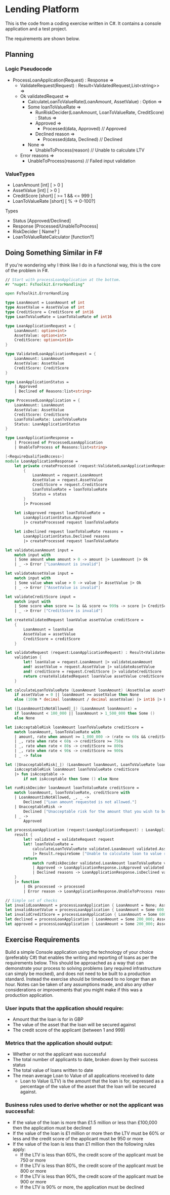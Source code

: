 ﻿# Lending Platform

This is the code from a coding exercise written in C#. It contains a console application and a test project.

The requirements are shown below.

## Planning

### Logic Pseudocode

- ProcessLoanApplication(Request) : Response =>
    - ValidateRequest(Request) : Result<ValidatedRequest,List\<string>> =>
    - Ok validatedRequest =>
        - CalculateLoanToValueRate(LoanAmount, AssetValue) : Option<LoanToValueRate> =>
        - Some loanToValueRate =>
            - RunRiskDecider(LoanAmount, LoanToValueRate, CreditScore) : Status =>
            - Approved =>
                - Processed(data, Approved) // Approved
            - Declined reason =>
                - Processed(data, Declined) // Declined
        - None =>
            - UnableToProcess(reason) // Unable to calculate LTV
    - Error reasons =>
        - UnableToProcess(reasons) // Failed input validation

### ValueTypes

- LoanAmount [int] [ > 0 ]
- AssetValue [int] [ > 0 ]
- CreditScore [short] [ >= 1 && <= 999 ]
- LoanToValueRate [short] [ % -> 0-100?]

Types

- Status [Approved/Declined]
- Response [Processed/UnableToProcess]
- RiskDecider [ Name? ]
- LoanToValueRateCalculator [function?]

## Doing Something Similar in F#

If you're wondering why I think like I do in a functional way, this is the core of the problem in F#.

```fsharp
// Start with processLoanApplication at the bottom.
#r "nuget: FsToolkit.ErrorHandling"

open FsToolkit.ErrorHandling

type LoanAmount = LoanAmount of int
type AssetValue = AssetValue of int
type CreditScore = CreditScore of int16
type LoanToValueRate = LoanToValueRate of int16

type LoanApplicationRequest = {
    LoanAmount: option<int>
    AssetValue: option<int>
    CreditScore: option<int16>
}

type ValidatedLoanApplicationRequest = { 
    LoanAmount: LoanAmount
    AssetValue: AssetValue
    CreditScore: CreditScore
}

type LoanApplicationStatus =
    | Approved
    | Declined of Reasons:list<string>

type ProcessedLoanApplication = {
    LoanAmount: LoanAmount
    AssetValue: AssetValue
    CreditScore: CreditScore
    LoanToValueRate: LoanToValueRate 
    Status: LoanApplicationStatus
}

type LoanApplicationResponse =
    | Processed of ProcessedLoanApplication
    | UnableToProcess of Reasons:list<string>

[<RequireQualifiedAccess>]
module LoanApplicationResponse =
    let private createProcessed (request:ValidatedLoanApplicationRequest) loanToValueRate status =
        {
            LoanAmount = request.LoanAmount
            AssetValue = request.AssetValue
            CreditScore = request.CreditScore
            LoanToValueRate = loanToValueRate
            Status = status
        }
        |> Processed
     
    let isApproved request loanToValueRate = 
        LoanApplicationStatus.Approved
        |> createProcessed request loanToValueRate 

    let isDeclined request loanToValueRate reasons = 
        LoanApplicationStatus.Declined reasons
        |> createProcessed request loanToValueRate

let validateLoanAmount input =
    match input with
    | Some amount when amount > 0 -> amount |> LoanAmount |> Ok
    | _ -> Error ["LoanAmount is invalid"]

let validateAssetValue input =
    match input with
    | Some value when value > 0 -> value |> AssetValue |> Ok
    | _ -> Error ["AssetValue is invalid"]

let validateCreditScore input =
    match input with
    | Some score when score >= 1s && score <= 999s -> score |> CreditScore |> Ok
    | _ -> Error ["CreditScore is invalid"]

let createValidatedRequest loanValue assetValue creditScore =
    {
        LoanAmount = loanValue
        AssetValue = assetValue
        CreditScore = creditScore
    }

let validateRequest (request:LoanApplicationRequest) : Result<ValidatedLoanApplicationRequest,list<string>> =
    validation {
        let! loanValue = request.LoanAmount |> validateLoanAmount
        and! assetValue = request.AssetValue |> validateAssetValue
        and! creditScore = request.CreditScore |> validateCreditScore
        return createValidatedRequest loanValue assetValue creditScore
    }

let calculateLoanToValueRate (LoanAmount loanAmount) (AssetValue assetValue) =
    if assetValue = 0 || loanAmount >= assetValue then None
    else (100m * decimal loanAmount / decimal assetValue) |> int16 |> LoanToValueRate |> Some 

let (|LoanAmountIsNotAllowed|_|) (LoanAmount loanAmount) = 
    if loanAmount < 100_000 || loanAmount > 1_500_000 then Some ()
    else None

let isAcceptableRisk loanAmount loanToValueRate creditScore =
    match loanAmount, loanToValueRate with
    | amount, rate when amount >= 1_000_000 -> (rate <= 60s && creditScore >= 950s)
    | _, rate when rate < 60s -> creditScore >= 750s
    | _, rate when rate < 80s -> creditScore >= 800s
    | _, rate when rate < 90s -> creditScore >= 900s
    | _ -> false

let (|UnacceptableRisk|_|) (LoanAmount loanAmount, LoanToValueRate loanToValueRate, CreditScore creditScore) = 
    isAcceptableRisk loanAmount loanToValueRate creditScore
    |> fun isAcceptable -> 
        if not isAcceptable then Some () else None

let runRiskDecider loanAmount loanToValueRate creditScore =
    match loanAmount, loanToValueRate, creditScore with
    | LoanAmountIsNotAllowed, _, _ -> 
        Declined ["Loan amount requested is not allowed."]
    | UnacceptableRisk -> 
        Declined ["Unacceptable risk for the amount that you wish to borrow."]
    | _ -> 
        Approved

let processLoanApplication (request:LoanApplicationRequest) : LoanApplicationResponse = 
    result {
        let! validated = validateRequest request 
        let! loanToValueRate = 
            calculateLoanToValueRate validated.LoanAmount validated.AssetValue
            |> Result.requireSome ["Unable to calculate loan to value rate."]
        return
            match runRiskDecider validated.LoanAmount loanToValueRate validated.CreditScore with
            | Approved -> LoanApplicationResponse.isApproved validated loanToValueRate
            | Declined reasons -> LoanApplicationResponse.isDeclined validated loanToValueRate reasons
    }
    |> function
        | Ok processed -> processed
        | Error reason -> LoanApplicationResponse.UnableToProcess reason

// Simple set of checks
let invalidLoanAmount = processLoanApplication { LoanAmount = None; AssetValue = Some 600_000; CreditScore = Some 900s }
let invalidAssetValue = processLoanApplication { LoanAmount = Some 600_000; AssetValue = None; CreditScore = Some 900s }
let invalidCreditScore = processLoanApplication { LoanAmount = Some 600_000; AssetValue = Some 800_000; CreditScore = None }
let declined = processLoanApplication { LoanAmount = Some 200_000; AssetValue = Some 400_000; CreditScore = Some 500s }
let approved = processLoanApplication { LoanAmount = Some 200_000; AssetValue = Some 300_000; CreditScore = Some 800s }

```

## Exercise Requirements

Build a simple Console application using the technology of your choice (preferably C#) that enables the writing and reporting of loans as per the requirements below. This should be approached as a way that can demonstrate your process to solving problems (any required infrastructure can simply be mocked), and does not need to be built to a production standard. Instead the exercise should be timeboxed to no longer than an hour. Notes can be taken of any assumptions made, and also any other considerations or improvements that you might make if this was a production application.

### User inputs that the application should require:

* Amount that the loan is for in GBP
* The value of the asset that the loan will be secured against
* The credit score of the applicant (between 1 and 999)

### Metrics that the application should output:

* Whether or not the applicant was successful
* The total number of applicants to date, broken down by their success status
* The total value of loans written to date
* The mean average Loan to Value of all applications received to date
    * Loan to Value (LTV) is the amount that the loan is for, expressed as a percentage of the value of the asset that the loan will be secured against.

### Business rules used to derive whether or not the applicant was successful:

* If the value of the loan is more than £1.5 million or less than £100,000 then the application must be declined
* If the value of the loan is £1 million or more then the LTV must be 60% or less and the credit score of the applicant must be 950 or more
* If the value of the loan is less than £1 million then the following rules apply:
    * If the LTV is less than 60%, the credit score of the applicant must be 750 or more
    * If the LTV is less than 80%, the credit score of the applicant must be 800 or more
    * If the LTV is less than 90%, the credit score of the applicant must be 900 or more
    * If the LTV is 90% or more, the application must be declined

